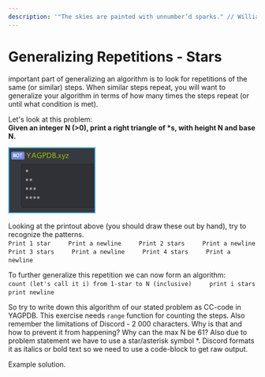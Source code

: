 ```yaml
---
description: '"The skies are painted with unnumber’d sparks." // William Shakespeare'
---
```


# Generalizing Repetitions - Stars

important part of generalizing an algorithm is to look for repetitions of the same \(or similar\) steps. When similar steps repeat, you will want to generalize your algorithm in terms of how many times the steps repeat \(or until what condition is met\).

Let's look at this problem:  
**Given an integer N \(&gt;0\), print a right triangle of \*s, with height N and base N.**

![In case of N being 4.](../../.gitbook/assets/stars_4.png)

Looking at the printout above \(you should draw these out by hand\), try to recognize the patterns.  
`Print 1 star    
Print a newline    
Print 2 stars    
Print a newline    
Print 3 stars    
Print a newline    
Print 4 stars    
Print a newline`

To further generalize this repetition we can now form an algorithm:  
`count (let's call it i) from 1-star to N (inclusive)    
print i stars    
print newline`

So try to write down this algorithm of our stated problem as CC-code in YAGPDB. This exercise needs `range` function for counting the steps. Also remember the limitations of Discord - 2 000 characters. Why is that and how to prevent it from happening? Why can the max N be 61? Also due to problem statement we have to use a star/asterisk symbol \*. Discord formats it as italics or bold text so we need to use a code-block to get raw output.

Example solution.

